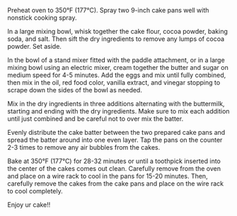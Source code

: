 Preheat oven to 350°F (177°C). Spray two 9-inch cake pans well with nonstick cooking spray.


In a large mixing bowl, whisk together the cake flour, cocoa powder, baking soda, and salt. Then sift the dry ingredients to remove any lumps of cocoa powder. Set aside.


In the bowl of a stand mixer fitted with the paddle attachment, or in a large mixing bowl using an electric mixer, cream together the butter and sugar on medium speed for 4-5 minutes. Add the eggs and mix until fully combined, then mix in the oil, red food color, vanilla extract, and vinegar stopping to scrape down the sides of the bowl as needed.


Mix in the dry ingredients in three additions alternating with the buttermilk, starting and ending with the dry ingredients. Make sure to mix each addition until just combined and be careful not to over mix the batter.


Evenly distribute the cake batter between the two prepared cake pans and spread the batter around into one even layer. Tap the pans on the counter 2-3 times to remove any air bubbles from the cakes.


Bake at 350°F (177°C) for 28-32 minutes or until a toothpick inserted into the center of the cakes comes out clean. Carefully remove from the oven and place on a wire rack to cool in the pans for 15-20 minutes. Then, carefully remove the cakes from the cake pans and place on the wire rack to cool completely. 


Enjoy ur cake!!